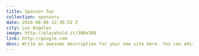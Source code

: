 ```yaml
---
title: Sponsor Two
collection: sponsors
date: 2016-08-08 12:36:52 Z
city: Los Angeles
image: http://placehold.it/300x300
link: http://google.com
desc: Write an awesome description for your new site here. You can edit this line in _config.yml. It will appear in your document head meta (for Google search results) and in your feed.xml site description.
---
```

